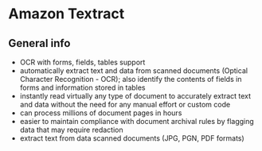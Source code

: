 # Amazon Textract

## General info
* OCR with forms, fields, tables support
* automatically extract text and data from scanned documents (Optical Character Recognition - OCR); also identify the contents of fields in forms and information stored in tables
* instantly read virtually any type of document to accurately extract text and data without the need for any manual effort or custom code
* can process millions of document pages in hours
* easier to maintain compliance with document archival rules by flagging data that may require redaction
* extract text from data scanned documents (JPG, PGN, PDF formats)

